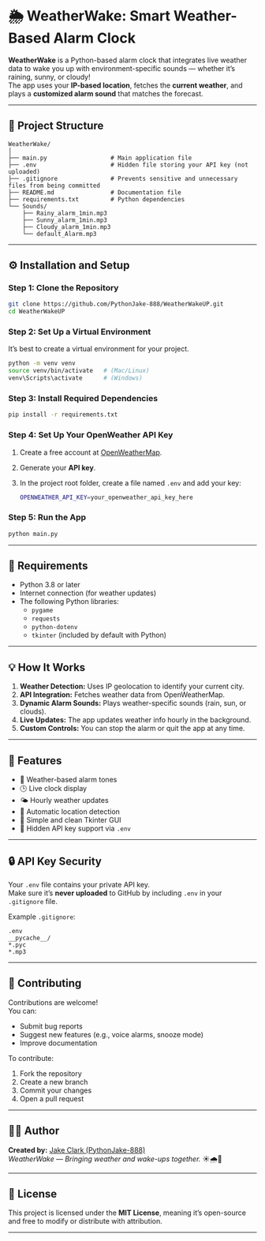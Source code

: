 # 🌦️ WeatherWake: Smart Weather-Based Alarm Clock

**WeatherWake** is a Python-based alarm clock that integrates live weather data to wake you up with environment-specific sounds — whether it’s raining, sunny, or cloudy!  
The app uses your **IP-based location**, fetches the **current weather**, and plays a **customized alarm sound** that matches the forecast.  

---

## 📁 Project Structure

```
WeatherWake/
│
├── main.py                  # Main application file
├── .env                     # Hidden file storing your API key (not uploaded)
├── .gitignore               # Prevents sensitive and unnecessary files from being committed
├── README.md                # Documentation file
├── requirements.txt         # Python dependencies
└── Sounds/
    ├── Rainy_alarm_1min.mp3
    ├── Sunny_alarm_1min.mp3
    ├── Cloudy_alarm_1min.mp3
    └── default_Alarm.mp3
```

---

## ⚙️ Installation and Setup

### **Step 1: Clone the Repository**

```bash
git clone https://github.com/PythonJake-888/WeatherWakeUP.git
cd WeatherWakeUP
```

### **Step 2: Set Up a Virtual Environment**

It’s best to create a virtual environment for your project.

```bash
python -m venv venv
source venv/bin/activate   # (Mac/Linux)
venv\Scripts\activate      # (Windows)
```

### **Step 3: Install Required Dependencies**

```bash
pip install -r requirements.txt
```

### **Step 4: Set Up Your OpenWeather API Key**

1. Create a free account at [OpenWeatherMap](https://openweathermap.org/api).  
2. Generate your **API key**.  
3. In the project root folder, create a file named `.env` and add your key:

   ```bash
   OPENWEATHER_API_KEY=your_openweather_api_key_here
   ```

### **Step 5: Run the App**

```bash
python main.py
```

---

## 🧩 Requirements

- Python 3.8 or later  
- Internet connection (for weather updates)
- The following Python libraries:
  - `pygame`
  - `requests`
  - `python-dotenv`
  - `tkinter` (included by default with Python)

---

## 💡 How It Works

1. **Weather Detection:** Uses IP geolocation to identify your current city.  
2. **API Integration:** Fetches weather data from OpenWeatherMap.  
3. **Dynamic Alarm Sounds:** Plays weather-specific sounds (rain, sun, or clouds).  
4. **Live Updates:** The app updates weather info hourly in the background.  
5. **Custom Controls:** You can stop the alarm or quit the app at any time.

---

## 🧠 Features

- 🎵 Weather-based alarm tones  
- 🕒 Live clock display  
- 🌤 Hourly weather updates  
- 🧭 Automatic location detection  
- 🧰 Simple and clean Tkinter GUI  
- 🔐 Hidden API key support via `.env`  

---

## 🔒 API Key Security

Your `.env` file contains your private API key.  
Make sure it’s **never uploaded** to GitHub by including `.env` in your `.gitignore` file.

Example `.gitignore`:
```
.env
__pycache__/
*.pyc
*.mp3
```

---

## 🤝 Contributing

Contributions are welcome!  
You can:
- Submit bug reports
- Suggest new features (e.g., voice alarms, snooze mode)
- Improve documentation

To contribute:
1. Fork the repository  
2. Create a new branch  
3. Commit your changes  
4. Open a pull request

---

## 👨‍💻 Author

**Created by:** [Jake Clark (PythonJake-888)](https://github.com/PythonJake-888)  
*WeatherWake — Bringing weather and wake-ups together.* ☀️🌧️🌙

---

## 🪪 License

This project is licensed under the **MIT License**, meaning it’s open-source and free to modify or distribute with attribution.

---
